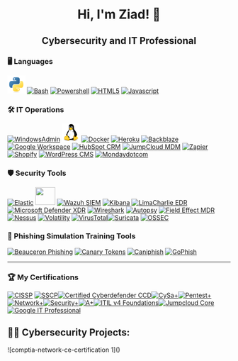 <h1 align="center">Hi, I'm Ziad! 👋</h1>
<h2 align="center">Cybersecurity and IT Professional</h2>

### 🖥️ Languages
<p align="left">
<a href="https://www.python.org/" target="_blank"><img src="https://raw.githubusercontent.com/devicons/devicon/master/icons/python/python-original.svg" alt="Python" width="40" height="40"/></a> <a href="https://www.gnu.org/software/bash/" target="_blank"><img src="https://github.com/user-attachments/assets/f62d6a01-ad2c-49d8-86aa-761c11b546ff" alt="Bash" width="40" height="40"/></a> <a href="https://learn.microsoft.com/en-us/powershell/" target="_blank"><img src="https://github.com/user-attachments/assets/57532d85-8e93-4387-b2ee-c65a014577b2" alt="Powershell" width="38" height="40"/></a> <a href="" target="_blank"><img src="https://github.com/user-attachments/assets/f0dc85e1-395a-45f8-9897-987c957827d6" alt="HTML5" width="40" height="40"/></a> <a href="" target="_blank"><img src="https://github.com/user-attachments/assets/7da68bfe-4872-4ec2-a518-787f25b44d9c" alt="Javascript" width="40" height="40"/></a>

### 🛠 IT Operations
<a href="https://www.microsoft.com/en-us/microsoft-365/business/microsoft-365-administration" target="_blank"><img src="https://github.com/user-attachments/assets/3862bbe2-95d9-45fd-9345-75a61973879c" alt="WindowsAdmin" width="40" height="40"/></a> <a href="https://www.linux.org/" target="_blank"><img src="https://raw.githubusercontent.com/devicons/devicon/master/icons/linux/linux-original.svg" alt="Linux" width="40" height="40"/></a> <a href="https://www.docker.com/" target="_blank"><img src="https://github.com/user-attachments/assets/47ea0851-5193-48b8-a884-272a6340be96" alt="Docker" width="40" height="40"/></a> <a href="https://heroku.com/" target="_blank"><img src="https://www.vectorlogo.zone/logos/heroku/heroku-icon.svg" alt="Heroku" width="40" height="40"/></a> <a href="https://www.backblaze.com/" target="_blank"><img src="https://github.com/user-attachments/assets/0994972c-6917-49a7-8669-31c955efca3c" alt="Backblaze" width="40" height="40"/></a> <a href="https://workspace.google.com/intl/en_ca/" target="_blank"><img src="https://encrypted-tbn0.gstatic.com/images?q=tbn:ANd9GcRqc9p1yNRFlBhBBm5TI5uMZdTAyAkf_fjTgg&s" alt="Google Workspace" width="45" height="40"/></a> <a href="https://www.hubspot.com/?hubs_content=www.hubspot.com/products/crm&hubs_content-cta=null" target="_blank"><img src="https://www.vectorlogo.zone/logos/hubspot/hubspot-icon.svg" alt="HubSpot CRM" width="40" height="40"/></a> <a href="https://jumpcloud.com/" target="_blank"><img src="https://e7.pngegg.com/pngimages/614/981/png-clipart-jumpcloud-active-directory-computer-software-software-as-a-service-single-sign-on-cloud-computing-cloud-computing-active-directory-thumbnail.png" alt="JumpCloud MDM" width="40" height="40"/></a> <a href="https://zapier.com/" target="_blank"><img src="https://www.vectorlogo.zone/logos/zapier/zapier-icon.svg" alt="Zapier" width="40" height="40"/></a> <a href="https://www.shopify.com/" target="_blank"><img src="https://github.com/user-attachments/assets/78c3e71c-0b5c-4f57-ba06-91a1e7b41753" alt="Shopify" width="40" height="40"/></a> <a href="https://wordpress.org/" target="_blank"><img src="https://www.vectorlogo.zone/logos/wordpress/wordpress-icon.svg" alt="WordPress CMS" width="40" height="40"/></a> <a href="https://monday.com/" target="_blank"><img src="https://github.com/user-attachments/assets/967af8f7-1245-49e5-80b8-5032891b266d" alt="Mondaydotcom" width="47" height="40"/></a>

### 🛡️ Security Tools
<p align="left">
<a href="https://www.elastic.co/" target="_blank"><img src="https://www.vectorlogo.zone/logos/elastic/elastic-icon.svg" alt="Elastic" width="40" height="40"/></a>
  <a href="https://www.microsoft.com/en-ca/security/business/siem-and-xdr/microsoft-sentinel" target="_blank"><img src="https://github.com/user-attachments/assets/58381c23-aa98-4967-94ff-9380b282e2a2" width="45" height="40"/></a>
  <a href="https://wazuh.com/" target="_blank"><img src="https://upload.wikimedia.org/wikipedia/commons/6/6c/Wazuh_blue.png" alt="Wazuh SIEM" width="40" height="40"/></a>
  <a href="https://www.elastic.co/kibana" target="_blank"><img src="https://github.com/user-attachments/assets/9cfd8366-4cbb-4081-87a1-5333c67e78fd" alt="Kibana" width="40" height="40"/></a>
  <a href="https://limacharlie.io/" target="_blank"><img src="https://info.limacharlie.io/hubfs/Logos%20LC/limacharlie-glitch-white-10-sec.gif" alt="LimaCharlie EDR" width="40" height="40"/></a>
  <a href="https://www.microsoft.com/en-ca/security/business/siem-and-xdr/microsoft-defender-xdr" target="_blank"><img src="https://upload.wikimedia.org/wikipedia/commons/a/a4/Windows-defender.svg" alt="Microsoft Defender XDR" width="40" height="40"/></a>
  <a href="https://www.wireshark.org/" target="_blank"><img src="https://github.com/user-attachments/assets/2da756d8-638f-4840-94fd-1a6add251118" alt="Wireshark" width="40" height="40"/></a>
   <a href="https://www.autopsy.com/" target="_blank"><img src="https://github.com/user-attachments/assets/7c060517-4405-43ec-941d-ea12bbfa45a0" alt="Autopsy" width="40" height="40"/></a>
   <a href="https://fieldeffect.com/products/mdr" target="_blank"><img src="https://github.com/user-attachments/assets/a4989c1f-fb0f-4c6a-a559-d794c8e1c64f" alt="Field Effect MDR" width="40" height="40"/></a>
   <a href="https://www.tenable.com/products/nessus" target="_blank"><img src="https://github.com/user-attachments/assets/ab6d4cdd-fc4d-4f0a-a0e8-2edfdb3abed6" alt="Nessus" width="40" height="40"/></a>
  <a href="https://volatilityfoundation.org/" target="_blank"> <img src="https://github.com/user-attachments/assets/35761073-89ce-4a02-a04c-1a888b0c95c5" alt="Volatility" width="40" height="40"/></a>
  <a href="https://www.virustotal.com/gui/" target="_blank"><img src="https://www.svgrepo.com/show/331633/virustotal.svg" alt="VirusTotal" width="40" height="40"/><a href="https://suricata.io/" target="_blank"><img src="https://suricata.io/wp-content/uploads/2023/09/Logo-Suricata-vert-whitetype-R.png" alt="Suricata" width="40" height="40"/></a> <a href="https://www.ossec.net/" target="_blank"><img src="https://www.ossec.net/wp-content/uploads/2019/01/ossec_logo_2-300x113.png" alt="OSSEC" width="68" height="40"/></a> 
</p>

### 🎣 Phishing Simulation Training Tools
<p align="left">
  <a href="https://www.beauceronsecurity.com/" target="_blank"><img src="https://onbcanada.ca/wp-content/uploads/2018/10/beauceronlogo.png" alt="Beauceron Phishing" width="40" height="40"/></a> <a href="https://canarytokens.org/nest/" target="_blank"><img src="https://github.com/user-attachments/assets/10fb3f20-e6ee-4e19-bd99-6d9a722182d4"alt="Canary Tokens" width="53" height="40"/></a> <a href="https://caniphish.com/"><img src="https://github.com/user-attachments/assets/916dacc1-0e52-483e-97ff-afe5d83285d1"alt="Caniphish" width="40" height="40"/></a>   <a href="https://getgophish.com"><img src="https://github.com/user-attachments/assets/6b66bed7-9a49-46d1-a89b-05b3edbb49c9"alt="GoPhish" width="40" height="40"/></a> 

---

### 🏆 My Certifications
<p align="left">
<a href="https://www.credly.com/badges/3947e9c3-40d1-41c0-8489-deb6c7a10495/public_url" target="_blank"><img src="https://github.com/user-attachments/assets/c14405dc-2810-4a41-974f-1c241faefc78" alt="CISSP" width="60" height="60"></a> <a href="https://www.credly.com/badges/5de2de33-5b1f-4a1a-bf4d-c109c8cad3b1" target="_blank"><img src="https://github.com/user-attachments/assets/6ec3e303-50b5-4633-b5cf-721df33c03ed" alt="SSCP" width="60" height="60"></a><a href="https://www.credly.com/badges/c1a085e7-8058-4449-89e5-b84819b5264d/public_url" target="_blank"><img src="https://github.com/user-attachments/assets/9bb6ba54-e9eb-4c52-a760-f841175f9c1c" alt="Certified Cyberdefender CCD" width="60" height="60"></a><a href="https://www.credly.com/badges/64c47aeb-615d-4bf9-9581-84191f0b12b5/public_url" target="_blank"><img src="https://github.com/user-attachments/assets/e8512cdb-b384-49ec-8082-d86d467e5ff1" alt="CySa+" width="60" height="60"></a><a href="https://www.credly.com/badges/b9cd32b1-9c51-4834-888c-f9255a9f3863/public_url" target="_blank"><img src="https://github.com/user-attachments/assets/5fd26fe4-9a08-43f6-a9e4-8a2e5a7b816d" alt="Pentest+" width="60" height="60"></a><a href="https://www.credly.com/badges/1dabd0fe-b3bf-41da-936c-6f2478fbdbce/public_url" target="_blank"><img src="https://github.com/user-attachments/assets/2598c1b9-0f1d-4121-88c0-37e0737cb692" alt="Network+" width="60" height="60"></a><a href="https://www.credly.com/badges/b9c702e7-b532-4cd5-a840-bba3e4090deb/public_url" target="_blank"><img src="https://github.com/user-attachments/assets/8fdaccd2-47b2-4354-8822-dff47bad7a5a" alt="Security+" width="60" height="60"></a><a href="https://www.credly.com/badges/957dd78d-f26f-4b9e-bb32-3f08c58d88d7/public_url" target="_blank"><img src="https://github.com/user-attachments/assets/003f83dc-5e5e-4da8-9c96-bf4f36ccde70" alt="A+" width="60" height="60"></a><a href="https://www.peoplecert.org/for-corporations/certificate-verification-service" target="_blank"><img src="https://github.com/user-attachments/assets/135dd520-3776-44b5-9c14-bc642bf86dad" alt="ITIL v4 Foundations" width="60" height="60"></a><a href="https://brillium-resources.s3.amazonaws.com/downloads/jumpcloud.onlinetests.app/reports/20240226_TDDYXCJSU3R3/A03VNM_CertLetter_20240226_234647.pdf" target="_blank"><img src="https://github.com/user-attachments/assets/0bd3ae11-497d-402b-9d56-e850b54b1df2" alt="Jumpcloud Core" width="60" height="60"></a><a href="https://www.coursera.org/account/accomplishments/professional-cert/6AEY2RBDK5FJ" target="_blank"><img src="https://github.com/user-attachments/assets/b8e06b3d-3f33-472b-a9e1-6782272e6497" alt="Google IT Professional" width="60" height="60"></a>
</p>


<h2>👨‍💻 Cybersecurity Projects:</h2>![comptia-network-ce-certification 1]()


<!-- Add your projects here -->

